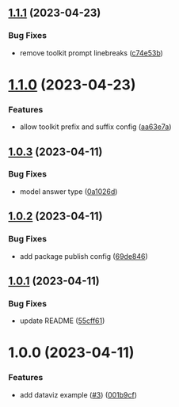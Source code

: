 ## [1.1.1](https://github.com/chewam/mozart/compare/v1.1.0...v1.1.1) (2023-04-23)


### Bug Fixes

* remove toolkit prompt linebreaks ([c74e53b](https://github.com/chewam/mozart/commit/c74e53b1e7d92e38487346a9388e111880bbad76))

# [1.1.0](https://github.com/chewam/mozart/compare/v1.0.3...v1.1.0) (2023-04-23)


### Features

* allow toolkit prefix and suffix config ([aa63e7a](https://github.com/chewam/mozart/commit/aa63e7abd06eea41df9012547199aacbb3603fcd))

## [1.0.3](https://github.com/chewam/mozart/compare/v1.0.2...v1.0.3) (2023-04-11)


### Bug Fixes

* model answer type ([0a1026d](https://github.com/chewam/mozart/commit/0a1026de5a3681c6c535227b5943b632d433baa8))

## [1.0.2](https://github.com/chewam/mozart/compare/v1.0.1...v1.0.2) (2023-04-11)


### Bug Fixes

* add package publish config ([69de846](https://github.com/chewam/mozart/commit/69de846f60c492c5af28133456a6d063678a8cf8))

## [1.0.1](https://github.com/chewam/mozart/compare/v1.0.0...v1.0.1) (2023-04-11)


### Bug Fixes

* update README ([55cff61](https://github.com/chewam/mozart/commit/55cff6183879c652d545fac42cdc41117ef8f3ce))

# 1.0.0 (2023-04-11)


### Features

* add dataviz example ([#3](https://github.com/chewam/mozart/issues/3)) ([001b9cf](https://github.com/chewam/mozart/commit/001b9cf2e12cc8af40e2e13354323a66e0c75695))
